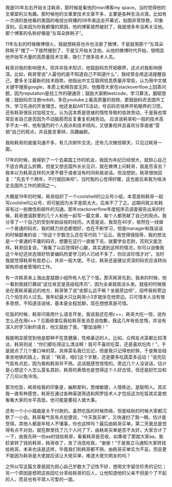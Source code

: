 我是05年左右开始关注耗哥，那时候是看他的msn博客my space，当时觉得他的文章犀利又有趣。那时候他的文章里技术文章不多，主要是各种生活点滴，比如有一次讲的是他看的美国的电视台转播的08年奥运会开幕式，贴图非常惊艳，印象深刻。后来因为你我都懂的原因，他的博客居然被封了，我就很多年没再关注他。那个博客的名称好像是“左耳朵胖耗子”。

11年左右的时候微博很火，我就想耗哥也许也注册了微博，于是就用那个“左耳朵胖耗子”搜了一下居然搜到了，于是又开始关注他。从他的微博时代开始，很明显他开始写大量的高质量技术文章，吸引了很多技术人员。

耗哥对我的影响很大，但并非技术知识，他鼓励码农开拓眼界，这点对我影响很深。比如，耗哥曾说”人最怕的是不知道自己不知道什么“，我经常会用这话提醒自己，要多关注最新的技术趋势。他指出中文互联网信息质量非常低，认为用中文做关键字搜索google，本质上和用百度无异。他推荐大家在stackoverflow上回答问题，因为reputation是找工作的硬通货；鼓励大家刷leetcode，学习算法，磨砺思维；鼓励码农注册reddit，多在youtube上看高质量的视频，更鼓励码农去国外工作，学习先进的开发理念。他还发起ARTS活动，号召码农培养开拓眼界的习惯。还有耗哥很反对加班文化，认为这本质是思维的惰性导致的低效劳动，于是我也常常反省自己是否因为不动脑筋而反复重复机械劳动。
应该说耗哥和一般的技术高手不太一样，他有强烈的个人观点和技术倾向，又很重视并且喜欢分享或者“营销”自己的观点，并且能言善辩，风趣幽默。

我和耗哥的直接沟通不多，有几次邮件交流，还有几次微信聊天，只见过耗哥一面。

17年的时候，我得到了一个去美国工作的机会，我因为年纪已经很大，就担心自己不适合再这么折腾，但是又想去国外长长见识，就在微博上问耗哥，我是否该去？我本以为耗哥这样的大佬不屑于或者没有时间和我说话。但没想到，耗哥很快回复：”先去干个两年，不行就回来呗“。当时我的心觉得好暖，这也是后来我为啥决定去国外工作的原因之一。

大概是19年的时候，耗哥组织了一个coolshell的公众号小组，本意是和耗哥一起写coolshell公众号，但可能因为水平差距太大，后来不了了之。这期间我又和耗哥有过一些微信和邮件的沟通。那年stackoverflow年度程序员调查报告出来的时候，耗哥邀请群里的几个人和他一起写一篇文章，每个人都贡献了自己的观点。我分享了一个自己的受到年龄歧视的经历。大意是说，我现在40岁，依然在一线做一个普通的码农，我的精力状态都很好，也在不断学习，但是manager和我谈话的时候鄙夷的说：“你这个岁数怎么还在写代码？”云云。我觉得很屈辱，我的想法是一个普通的平庸的码农，想要在这行一直做下去，就要学会忍耐，否则又能怎样。耗哥回复说，“我看了以后觉得好心酸，其实遇到这样的情况，你可以说像我这个年纪还状态很好热爱编码热爱学习的人已经不多了，你应该珍惜才对”。当时我就觉得耗哥有慈悲心，并非一般大佬。不过，耗哥还是建议资深的码农应该转向架构师或者管理的工作。

有一次耗哥来上海出差就跟小组所有人吃了个饭。那天耗哥先到，我来的时候，他一看到我就打趣说”这位肯定是高级程序员“，因为全桌就我没头发。就座的时候我坐在离耗哥最远的地方，耗哥笑了说”坐那么远干嘛？坐我旁边呗“，招呼我和旁边几个怕生的人过去。我年纪最大只比耗哥小3岁就坐在他旁边。只可惜本人没有很多思想，不知道该说啥，基本是全程尬聊，现在想想真是可惜。

吃饭的时候，耗哥问我用什么语言开发，我说我还在用c++，耗哥大吃一惊，说你怎么还在用c++？见面结束后我给耗哥发消息说抱歉，我这几年有些怠惰，并没有深入的学习新的语言，他又鼓励了我，“要加油啊！”

我能明显感觉到他是那种不在意健康，性格豪迈的人。比如，众网友点菜都比较清淡，耗哥则说：“你们都吃得这么清淡啊！我可不喜欢吃菜，还是喜欢吃肉！”，于是就点了几个重口味的菜，具体菜名我已忘记，但是我只记得他好胖。于是聚会结束坐地铁的路上，我说：“耗哥，咱们这个岁数，还是要多吃蔬菜多运动！”说完后气氛有点尬，因为我和耗哥并不熟，这话就感觉怪怪的。旁边几个人没说话，估计是心想这个人怎么莫名其妙。耗哥的表情也是觉得这个人好古怪，但还是赶忙应和了几句以免冷场。

那次吃饭，耗哥给我的印象是，幽默犀利，思维敏捷，人情练达，是聪明人。其实我一直有种感觉，耗哥在通过各种渠道筛选和网罗技术人才包括这次吃饭其实是想看看大家的水平高低，他可能是要招人做大事。

还有一个小小插曲是关于付款的。虽然吃饭的时候热络，但是结账的时候大家都沉默了一小会。耗哥看气氛有点尬便说，“今天我买单"，又快速扫了我一眼。估计是觉得，其他人都是年轻人不懂事，你也这样吗？最后由耗哥买单。第二天我总是觉得有点不对劲，就在群里找了几个人问了下，由耗哥买单是否不太好。大家合计了一下，由我先转一份aa的钱给耗哥，看看耗哥是否收，如果收了那就大家aa。我赶紧转了钱给耗哥，耗哥收了，发了消息给我，“谢谢！”于是我立马通知大家转钱给耗哥。本来也该是这样，毕竟我们和耗哥都不熟，由耗哥买单实为不妥。而且更不能因为耗哥是大佬就应该让大佬买单，难道大佬欠网友的吗？

之所以写这篇文章是因为担心自己岁数大了记性不好，想用文字留住珍贵的记忆；另一个原因是想把这些回忆分享给耗哥的后人，让他知道他的父亲不但是个了不起的人，而且也有平常人可爱的一面。
